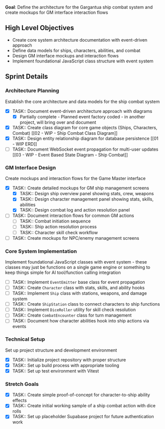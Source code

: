 **Goal**: Define the architecture for the Gargantua ship combat system and create mockups for GM interface interaction flows

## High Level Objectives

- Create core system architecture documentation with event-driven approach
- Define data models for ships, characters, abilities, and combat
- Design GM interface mockups and interaction flows
- Implement foundational JavaScript class structure with event system

## Sprint Details

### Architecture Planning

Establish the core architecture and data models for the ship combat system

- [x] TASK:: Document event-driven architecture approach with diagrams 
	- [x] Partially complete - Planned event factory coded - in another project, will bring over and document
- [x] TASK:: Create class diagram for core game objects (Ships, Characters, Combat) [[02 - WIP - Ship Combat Class Diagram]]
- [x] TASK:: Design entity relationship diagram for database persistence [[01 - WIP ERD]]
- [ ] TASK:: Document WebSocket event propagation for multi-user updates [[03 - WIP - Event Based State Diagram - Ship Combat]]

### GM Interface Design

Create mockups and interaction flows for the Game Master interface

- [x] TASK:: Create detailed mockups for GM ship management screens
    - [x] TASK:: Design ship overview panel showing stats, crew, weapons
    - [x] TASK:: Design character management panel showing stats, skills, abilities
    - [x] TASK:: Design combat log and action resolution panel
- [ ] TASK:: Document interaction flows for common GM actions
    - [ ] TASK:: Combat initiation sequence
    - [ ] TASK:: Ship action resolution process
    - [ ] TASK:: Character skill check workflow
- [ ] TASK:: Create mockups for NPC/enemy management screens

### Core System Implementation

Implement foundational JavaScript classes with event system - these classes may just be functions on a single game engine or something to keep things simple for AI tool/function calling integration

- [ ] TASK:: Implement `EventEmitter` base class for event propagation
- [ ] TASK:: Create `Character` class with stats, skills, and ability hooks
- [ ] TASK:: Implement `Ship` class with stations, weapons, and damage system
- [ ] TASK:: Create `ShipStation` class to connect characters to ship functions
- [ ] TASK:: Implement `DiceRoller` utility for skill check resolution
- [ ] TASK:: Create `CombatEncounter` class for turn management
- [ ] TASK:: Document how character abilities hook into ship actions via events

### Technical Setup

Set up project structure and development environment

- [x] TASK:: Initialize project repository with proper structure
- [x] TASK:: Set up build process with appropriate tooling
- [x] TASK:: Set up test environment with Vitest

### Stretch Goals

- [x] TASK:: Create simple proof-of-concept for character-to-ship ability effects
- [x] TASK:: Create initial working sample of a ship combat action with dice rolls
- [x] TASK:: Set up placeholder Supabase project for future authentication work